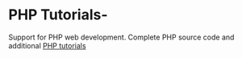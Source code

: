 # PHP Tutorials-
Support for PHP web development. Complete PHP source code and additional
<a href="https://technosmarter.com/php-tutorials.php">PHP tutorials</a>
